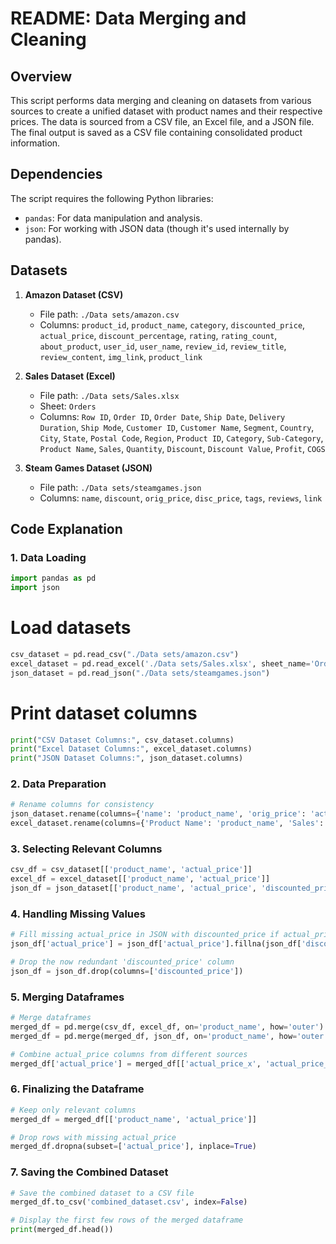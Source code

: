 # README: Data Merging and Cleaning

## Overview

This script performs data merging and cleaning on datasets from various sources to create a unified dataset with product names and their respective prices. The data is sourced from a CSV file, an Excel file, and a JSON file. The final output is saved as a CSV file containing consolidated product information.

## Dependencies

The script requires the following Python libraries:
- `pandas`: For data manipulation and analysis.
- `json`: For working with JSON data (though it's used internally by pandas).

## Datasets

1. **Amazon Dataset (CSV)**
   - File path: `./Data sets/amazon.csv`
   - Columns: `product_id`, `product_name`, `category`, `discounted_price`, `actual_price`, `discount_percentage`, `rating`, `rating_count`, `about_product`, `user_id`, `user_name`, `review_id`, `review_title`, `review_content`, `img_link`, `product_link`

2. **Sales Dataset (Excel)**
   - File path: `./Data sets/Sales.xlsx`
   - Sheet: `Orders`
   - Columns: `Row ID`, `Order ID`, `Order Date`, `Ship Date`, `Delivery Duration`, `Ship Mode`, `Customer ID`, `Customer Name`, `Segment`, `Country`, `City`, `State`, `Postal Code`, `Region`, `Product ID`, `Category`, `Sub-Category`, `Product Name`, `Sales`, `Quantity`, `Discount`, `Discount Value`, `Profit`, `COGS`

3. **Steam Games Dataset (JSON)**
   - File path: `./Data sets/steamgames.json`
   - Columns: `name`, `discount`, `orig_price`, `disc_price`, `tags`, `reviews`, `link`

## Code Explanation

### 1. Data Loading

```python
import pandas as pd
import json
```

# Load datasets
```python
csv_dataset = pd.read_csv("./Data sets/amazon.csv")
excel_dataset = pd.read_excel('./Data sets/Sales.xlsx', sheet_name='Orders')
json_dataset = pd.read_json("./Data sets/steamgames.json")
```
# Print dataset columns
```python
print("CSV Dataset Columns:", csv_dataset.columns)
print("Excel Dataset Columns:", excel_dataset.columns)
print("JSON Dataset Columns:", json_dataset.columns)
```
### 2. Data Preparation

```python
# Rename columns for consistency
json_dataset.rename(columns={'name': 'product_name', 'orig_price': 'actual_price', 'disc_price': 'discounted_price'}, inplace=True)
excel_dataset.rename(columns={'Product Name': 'product_name', 'Sales': 'actual_price'}, inplace=True)
```

### 3. Selecting Relevant Columns
```python
csv_df = csv_dataset[['product_name', 'actual_price']]
excel_df = excel_dataset[['product_name', 'actual_price']]
json_df = json_dataset[['product_name', 'actual_price', 'discounted_price']]
```

### 4. Handling Missing Values
```python
# Fill missing actual_price in JSON with discounted_price if actual_price is NaN
json_df['actual_price'] = json_df['actual_price'].fillna(json_df['discounted_price'])

# Drop the now redundant 'discounted_price' column
json_df = json_df.drop(columns=['discounted_price'])
```

### 5. Merging Dataframes
```python
# Merge dataframes
merged_df = pd.merge(csv_df, excel_df, on='product_name', how='outer')
merged_df = pd.merge(merged_df, json_df, on='product_name', how='outer')

# Combine actual_price columns from different sources
merged_df['actual_price'] = merged_df[['actual_price_x', 'actual_price_y', 'actual_price']].bfill(axis=1).iloc[:, 0]
```


### 6. Finalizing the Dataframe
```python
# Keep only relevant columns
merged_df = merged_df[['product_name', 'actual_price']]

# Drop rows with missing actual_price
merged_df.dropna(subset=['actual_price'], inplace=True)
```
### 7. Saving the Combined Dataset
```python
# Save the combined dataset to a CSV file
merged_df.to_csv('combined_dataset.csv', index=False)

# Display the first few rows of the merged dataframe
print(merged_df.head())
```
